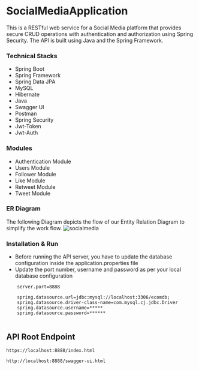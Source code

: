 # SocialMediaApplication

This is a RESTful web service for a Social Media platform that provides secure CRUD operations with authentication and authorization using Spring Security. The API is built using Java and the Spring Framework.


### Technical Stacks

- Spring Boot 
- Spring Framework
- Spring Data JPA 
- MySQL 
- Hibernate
- Java
- Swagger UI
- Postman
- Spring Security
- Jwt-Token
- Jwt-Auth


### Modules
-  Authentication Module
-  Users Module
-  Follower Module
-  Like Module
-  Retweet Module
- Tweet Module


### ER Diagram
The following Diagram depicts the flow of our Entity Relation Diagram to simplify the work flow.
![socialmedia](https://github.com/ujjawalyt/SocialMediaApplication/assets/87421981/af601c85-0b2a-4d7e-8de5-a32d5d43fba2)


### Installation & Run
- Before running the API server, you have to update the database configuration inside the application.properties file
- Update the port number, username and password as per your local database configuration
````
    server.port=8888

    spring.datasource.url=jdbc:mysql://localhost:3306/ecomdb;
    spring.datasource.driver-class-name=com.mysql.cj.jdbc.Driver
    spring.datasource.username=*****
    spring.datasource.password=******
    
````
## API Root Endpoint

`https://localhost:8888/index.html`

`http://localhost:8888/swagger-ui.html`


